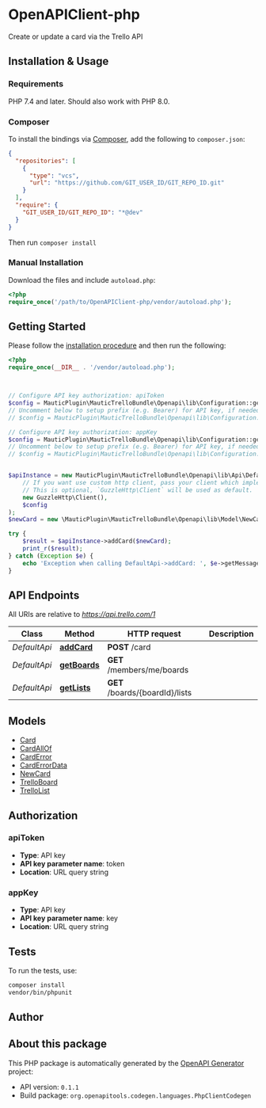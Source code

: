 # OpenAPIClient-php

Create or update a card via the Trello API


## Installation & Usage

### Requirements

PHP 7.4 and later.
Should also work with PHP 8.0.

### Composer

To install the bindings via [Composer](https://getcomposer.org/), add the following to `composer.json`:

```json
{
  "repositories": [
    {
      "type": "vcs",
      "url": "https://github.com/GIT_USER_ID/GIT_REPO_ID.git"
    }
  ],
  "require": {
    "GIT_USER_ID/GIT_REPO_ID": "*@dev"
  }
}
```

Then run `composer install`

### Manual Installation

Download the files and include `autoload.php`:

```php
<?php
require_once('/path/to/OpenAPIClient-php/vendor/autoload.php');
```

## Getting Started

Please follow the [installation procedure](#installation--usage) and then run the following:

```php
<?php
require_once(__DIR__ . '/vendor/autoload.php');



// Configure API key authorization: apiToken
$config = MauticPlugin\MauticTrelloBundle\Openapi\lib\Configuration::getDefaultConfiguration()->setApiKey('token', 'YOUR_API_KEY');
// Uncomment below to setup prefix (e.g. Bearer) for API key, if needed
// $config = MauticPlugin\MauticTrelloBundle\Openapi\lib\Configuration::getDefaultConfiguration()->setApiKeyPrefix('token', 'Bearer');

// Configure API key authorization: appKey
$config = MauticPlugin\MauticTrelloBundle\Openapi\lib\Configuration::getDefaultConfiguration()->setApiKey('key', 'YOUR_API_KEY');
// Uncomment below to setup prefix (e.g. Bearer) for API key, if needed
// $config = MauticPlugin\MauticTrelloBundle\Openapi\lib\Configuration::getDefaultConfiguration()->setApiKeyPrefix('key', 'Bearer');


$apiInstance = new MauticPlugin\MauticTrelloBundle\Openapi\lib\Api\DefaultApi(
    // If you want use custom http client, pass your client which implements `GuzzleHttp\ClientInterface`.
    // This is optional, `GuzzleHttp\Client` will be used as default.
    new GuzzleHttp\Client(),
    $config
);
$newCard = new \MauticPlugin\MauticTrelloBundle\Openapi\lib\Model\NewCard(); // \MauticPlugin\MauticTrelloBundle\Openapi\lib\Model\NewCard | Card to be added

try {
    $result = $apiInstance->addCard($newCard);
    print_r($result);
} catch (Exception $e) {
    echo 'Exception when calling DefaultApi->addCard: ', $e->getMessage(), PHP_EOL;
}

```

## API Endpoints

All URIs are relative to *https://api.trello.com/1*

Class | Method | HTTP request | Description
------------ | ------------- | ------------- | -------------
*DefaultApi* | [**addCard**](docs/Api/DefaultApi.md#addcard) | **POST** /card | 
*DefaultApi* | [**getBoards**](docs/Api/DefaultApi.md#getboards) | **GET** /members/me/boards | 
*DefaultApi* | [**getLists**](docs/Api/DefaultApi.md#getlists) | **GET** /boards/{boardId}/lists | 

## Models

- [Card](docs/Model/Card.md)
- [CardAllOf](docs/Model/CardAllOf.md)
- [CardError](docs/Model/CardError.md)
- [CardErrorData](docs/Model/CardErrorData.md)
- [NewCard](docs/Model/NewCard.md)
- [TrelloBoard](docs/Model/TrelloBoard.md)
- [TrelloList](docs/Model/TrelloList.md)

## Authorization

### apiToken

- **Type**: API key
- **API key parameter name**: token
- **Location**: URL query string



### appKey

- **Type**: API key
- **API key parameter name**: key
- **Location**: URL query string


## Tests

To run the tests, use:

```bash
composer install
vendor/bin/phpunit
```

## Author



## About this package

This PHP package is automatically generated by the [OpenAPI Generator](https://openapi-generator.tech) project:

- API version: `0.1.1`
- Build package: `org.openapitools.codegen.languages.PhpClientCodegen`
